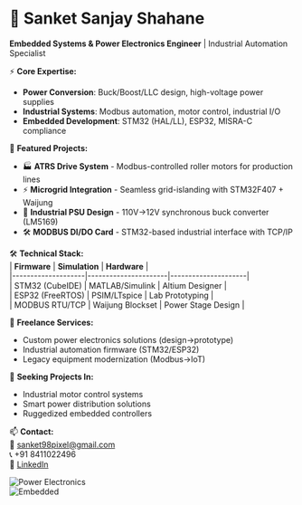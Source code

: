 # 🔌 Sanket Sanjay Shahane  
**Embedded Systems & Power Electronics Engineer** | Industrial Automation Specialist  

⚡ **Core Expertise:**  
- **Power Conversion**: Buck/Boost/LLC design, high-voltage power supplies  
- **Industrial Systems**: Modbus automation, motor control, industrial I/O  
- **Embedded Development**: STM32 (HAL/LL), ESP32, MISRA-C compliance  

🔧 **Featured Projects:**  
- 🏭 **ATRS Drive System** - Modbus-controlled roller motors for production lines  
- ⚡ **Microgrid Integration** - Seamless grid-islanding with STM32F407 + Waijung  
- 🔋 **Industrial PSU Design** - 110V→12V synchronous buck converter (LM5169)  
- 🛠️ **MODBUS DI/DO Card** - STM32-based industrial interface with TCP/IP  

🛠️ **Technical Stack:**  
| **Firmware**       | **Simulation**       | **Hardware**        |  
|--------------------|----------------------|---------------------|  
| STM32 (CubeIDE)    | MATLAB/Simulink      | Altium Designer     |  
| ESP32 (FreeRTOS)   | PSIM/LTspice         | Lab Prototyping     |  
| MODBUS RTU/TCP     | Waijung Blockset     | Power Stage Design  |  

💼 **Freelance Services:**  
- Custom power electronics solutions (design→prototype)  
- Industrial automation firmware (STM32/ESP32)  
- Legacy equipment modernization (Modbus→IoT)  

📌 **Seeking Projects In:**  
- Industrial motor control systems  
- Smart power distribution solutions  
- Ruggedized embedded controllers  

📫 **Contact:**  
📧 sanket98pixel@gmail.com  
📞 +91 8411022496  
🔗 [LinkedIn](https://linkedin.com/in/sanket-s-shahane)  

![Power Electronics](https://img.shields.io/badge/Power_Electronics-Expert-red)  
![Embedded](https://img.shields.io/badge/Embedded_STM32_ESP32-Professional-blue)
